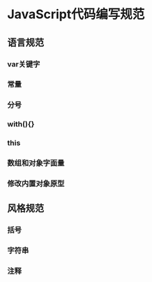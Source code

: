 # JavaScript代码编写规范

## 语言规范

### var关键字

### 常量

### 分号

### with(){}

### this

### 数组和对象字面量

### 修改内置对象原型

## 风格规范

### 括号

### 字符串

### 注释

